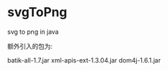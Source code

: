 # svgToPng
svg to png in java

额外引入的包为: 

batik-all-1.7.jar
xml-apis-ext-1.3.04.jar
dom4j-1.6.1.jar
